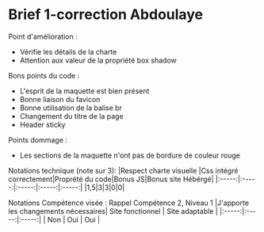 # Brief 1-correction Abdoulaye

Point d'amélioration : 
- Vérifie les détails de la charte
- Attention aux valeur de la propriété box shadow


Bons points du code : 
- L'esprit de la maquette est bien présent
- Bonne liaison du favicon
- Bonne utilisation de la balise br
- Changement du titre de la page
- Header sticky

Points dommage :
- Les sections de la maquette n'ont pas de bordure de couleur rouge

Notations technique  (note sur 3): 
|Respect charte visuelle |Css intégré correctement|Proprété du code|Bonus JS|Bonus site Hébérgé|
|:-----:|:-----:|:-----:|:-----:|:-----:|
|1,5|3|3|0|0|

Notations Compétence visée : Rappel Compétence 2, Niveau 1 
|J'apporte les changements nécessaires| Site fonctionnel | Site adaptable |
|:-----:|:-----:|:-----:|
| Non | Oui | Oui | 
